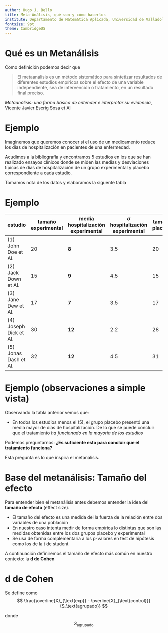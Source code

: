 ```yaml
---
author: Hugo J. Bello
title: Meta-Análisis, qué son y cómo hacerlos
institute: Departamento de Matemática Aplicada, Universidad de Valladolid
fontsize: 9pt
theme: CambridgeUS
---
```



# Qué es un Metanálisis
Como definición podemos decir que 

> El metaanálisis es un método sistemático para sintetizar resultados de diferentes estudios empíricos sobre el efecto de una variable independiente, sea de intervención o tratamiento, en un resultado final preciso.

 *Metaanálisis: una forma básica de entender e interpretar su evidencia*,  Vicente Javier Escrig Sosa et Al

# Ejemplo

Imaginemos que queremos conocer si el uso de un medicamento reduce los días de hospitalización en pacientes de una enfermedad.  

Acudimos a la bibliografía y encontramos 5 estudios en los que se han realizado ensayos clínicos donde se miden las medias y desviaciones típicas de dias de hospitalización de un grupo experimental y placebo correspondiente a cada estudio.

Tomamos nota de los datos y elaboramos la siguente tabla

# Ejemplo

|estudio|tamaño experimental|media hospitalización experimental| $\sigma$ hospitalización experimental|tamaño placebo|media hospitalización placebo| $\sigma$ hospitalización placebo|
|-|-|-|-|-|-|-|
|(1) John Doe et Al.</sub>|20|**8** |3.5|20|**10**|3.1|
|(2) Jack Down et Al.     |15|**9** |4.5|15|**12**|2.5|
|(3) Jane Dew et Al.      |17|**7** |3.5|17|**9** |2.7|
|(4) Joseph Dick et Al.   |30|**12**|2.2|28|**15**|2.8|
|(5) Jonas Dash et Al.    |32|**12**|4.5|31|**9**|3.1|

# Ejemplo (observaciones a simple vista)

Observando la tabla anterior vemos que:

- En todos los estudios menos el (5), el grupo placebo presentó una media mayor de días de hospitalización. De lo que se puede concluir que el tratamiento *ha funcionado en la mayoría de los estudios*
  
Podemos preguntarnos: **¿Es suficiente esto para concluir que el tratamiento funciona?**

Esta pregunta es lo que inspira el metanálisis.

# Base del metanálisis: **Tamaño del efecto** 

Para entender bien el metanálisis antes debemos entender la idea del **tamaño de efecto** (effect size).

<!-- 
an effect size is a number measuring the strength of the relationship between two variables in a population, or a sample-based estimate of that quantity. It can refer to the value of a statistic calculated from a sample of data, the value of a parameter for a hypothetical population, or to the equation that operationalizes how statistics or parameters lead to the effect size value.
!-->

-  El tamaño del efecto es una medida del la fuerza de la relación entre dos variables de una población
-  En nuestro caso intenta medir de forma empírica lo distintas que son las medidas obtenidas entre los dos grupos placebo y experimental
-  Se usa de forma complementaria a los p-valores en test de hipótesis como los de la t de student

A continuación definiremos el tamaño de efecto más común en nuestro contexto: la **d de Cohen**

# d de Cohen

Se define como 
$$
\frac{\overline{X}_{\text{exp}} - \overline{X}_{\text{control}}}{S_\text{agrupado}}
$$

donde
$$
S_\text{agrupado}
$$